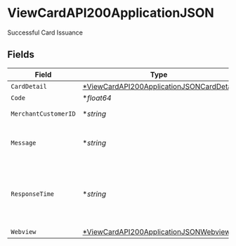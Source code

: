 # ViewCardAPI200ApplicationJSON

Successful Card Issuance


## Fields

| Field                                                                                                          | Type                                                                                                           | Required                                                                                                       | Description                                                                                                    |
| -------------------------------------------------------------------------------------------------------------- | -------------------------------------------------------------------------------------------------------------- | -------------------------------------------------------------------------------------------------------------- | -------------------------------------------------------------------------------------------------------------- |
| `CardDetail`                                                                                                   | [*ViewCardAPI200ApplicationJSONCardDetail](../../models/operations/viewcardapi200applicationjsoncarddetail.md) | :heavy_minus_sign:                                                                                             | Card deatils                                                                                                   |
| `Code`                                                                                                         | **float64*                                                                                                     | :heavy_minus_sign:                                                                                             | Unique code.                                                                                                   |
| `MerchantCustomerID`                                                                                           | **string*                                                                                                      | :heavy_minus_sign:                                                                                             | Unique customer ID                                                                                             |
| `Message`                                                                                                      | **string*                                                                                                      | :heavy_minus_sign:                                                                                             | Description of the response code.                                                                              |
| `ResponseTime`                                                                                                 | **string*                                                                                                      | :heavy_minus_sign:                                                                                             | Exact TimeStamp of the response in Unix Nanoseconds format.                                                    |
| `Webview`                                                                                                      | [*ViewCardAPI200ApplicationJSONWebview](../../models/operations/viewcardapi200applicationjsonwebview.md)       | :heavy_minus_sign:                                                                                             | Card deatils                                                                                                   |